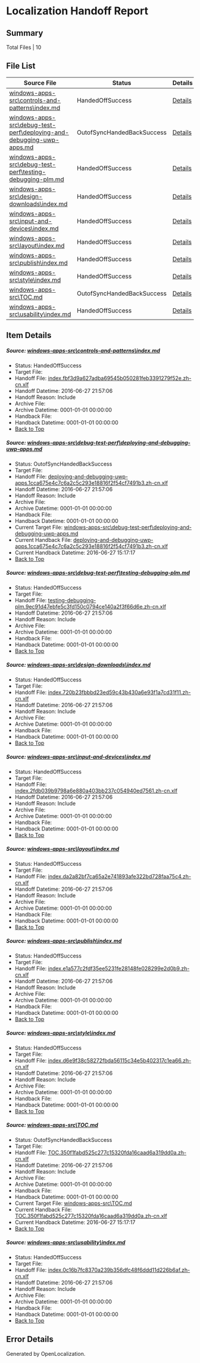 # <a name='report-top'></a> Localization Handoff Report

## Summary
 Total Files | 10

## File List
 Source File | Status | Details 
 ----------- | ------ | ------- 
 [windows-apps-src\controls-and-patterns\index.md](https://github.com/Microsoft/windows-apps/blob/9f75c39d26bd0c8858f404ab4fcd3d23562ea033/windows-apps-src/controls-and-patterns/index.md) | HandedOffSuccess | [Details](#0562e3df0c2abbb0808df5f75ff4fe0b96eb6d7e1903)
 [windows-apps-src\debug-test-perf\deploying-and-debugging-uwp-apps.md](https://github.com/Microsoft/windows-apps/blob/14f6684541716034735fbff7896348073fa55f85/windows-apps-src/debug-test-perf/deploying-and-debugging-uwp-apps.md) | OutofSyncHandedBackSuccess | [Details](#e2209e90080c7346bb363304b1a28f64463003321971)
 [windows-apps-src\debug-test-perf\testing-debugging-plm.md](https://github.com/Microsoft/windows-apps/blob/cbf3d2bb1466ca06e397561ad90d95db28e7136d/windows-apps-src/debug-test-perf/testing-debugging-plm.md) | HandedOffSuccess | [Details](#0fde4fa22dc6876807e7f7e1c10e7606eee3786d2044)
 [windows-apps-src\design-downloads\index.md](https://github.com/Microsoft/windows-apps/blob/9f75c39d26bd0c8858f404ab4fcd3d23562ea033/windows-apps-src/design-downloads/index.md) | HandedOffSuccess | [Details](#4101b60c0f640fd54d67a8e57f0a06622c6ec85c2057)
 [windows-apps-src\input-and-devices\index.md](https://github.com/Microsoft/windows-apps/blob/9f75c39d26bd0c8858f404ab4fcd3d23562ea033/windows-apps-src/input-and-devices/index.md) | HandedOffSuccess | [Details](#f2055318fe67a0af2bcc009c6f9782029f9032f12981)
 [windows-apps-src\layout\index.md](https://github.com/Microsoft/windows-apps/blob/9f75c39d26bd0c8858f404ab4fcd3d23562ea033/windows-apps-src/layout/index.md) | HandedOffSuccess | [Details](#35a8f78420256cb2da02d7fd4720939a166766003301)
 [windows-apps-src\publish\index.md](https://github.com/Microsoft/windows-apps/blob/fe7e24c46c9f7788dd847fc7f66e401a92cb99f9/windows-apps-src/publish/index.md) | HandedOffSuccess | [Details](#8c8534dc544f51b2cbfed0640accc3c0c9ce57423615)
 [windows-apps-src\style\index.md](https://github.com/Microsoft/windows-apps/blob/9f75c39d26bd0c8858f404ab4fcd3d23562ea033/windows-apps-src/style/index.md) | HandedOffSuccess | [Details](#3948b1ea3b108d613fe1e3a0351903d2d2f8ffe93833)
 [windows-apps-src\TOC.md](https://github.com/Microsoft/windows-apps/blob/d3cdbd649c0c32cda18f15b8ecf71585d2356835/windows-apps-src/TOC.md) | OutofSyncHandedBackSuccess | [Details](#a9e782791ebf3faf75cc4c6300c06173f0f7b2de3872)
 [windows-apps-src\usability\index.md](https://github.com/Microsoft/windows-apps/blob/9f75c39d26bd0c8858f404ab4fcd3d23562ea033/windows-apps-src/usability/index.md) | HandedOffSuccess | [Details](#f02713dfee278866af53c6dd529d2faa3e9f625c3873)

## Item Details
##### <a name='0562e3df0c2abbb0808df5f75ff4fe0b96eb6d7e1903'></a> Source: [windows-apps-src\controls-and-patterns\index.md](https://github.com/Microsoft/windows-apps/blob/9f75c39d26bd0c8858f404ab4fcd3d23562ea033/windows-apps-src/controls-and-patterns/index.md)
* Status: HandedOffSuccess
* Target File: 
* Handoff File: [index.fbf3d9a627adba69545b050281feb3391279f52e.zh-cn.xlf](https://github.com/Microsoft/WDG.handoff/blob/03949c58de5914226d3872be5a2ad1478d909f0a/ol-handoff/Microsoft/windows-apps.zh-cn/master/index.fbf3d9a627adba69545b050281feb3391279f52e.zh-cn.xlf)
* Handoff Datetime: 2016-06-27 21:57:06
* Handoff Reason: Include
* Archive File: 
* Archive Datetime: 0001-01-01 00:00:00
* Handback File: 
* Handback Datetime: 0001-01-01 00:00:00
* [Back to Top](#report-top)

##### <a name='e2209e90080c7346bb363304b1a28f64463003321971'></a> Source: [windows-apps-src\debug-test-perf\deploying-and-debugging-uwp-apps.md](https://github.com/Microsoft/windows-apps/blob/14f6684541716034735fbff7896348073fa55f85/windows-apps-src/debug-test-perf/deploying-and-debugging-uwp-apps.md)
* Status: OutofSyncHandedBackSuccess
* Target File: 
* Handoff File: [deploying-and-debugging-uwp-apps.1cca675e4c7c6a2c5c293e18816f2f54cf7491b3.zh-cn.xlf](https://github.com/Microsoft/WDG.handoff/blob/03949c58de5914226d3872be5a2ad1478d909f0a/ol-handoff/Microsoft/windows-apps.zh-cn/master/deploying-and-debugging-uwp-apps.1cca675e4c7c6a2c5c293e18816f2f54cf7491b3.zh-cn.xlf)
* Handoff Datetime: 2016-06-27 21:57:06
* Handoff Reason: Include
* Archive File: 
* Archive Datetime: 0001-01-01 00:00:00
* Handback File: 
* Handback Datetime: 0001-01-01 00:00:00
* Current Target File: [windows-apps-src\debug-test-perf\deploying-and-debugging-uwp-apps.md](https://github.com/Microsoft/windows-apps.zh-cn/blob/6e3fa9f7bb8fe98c835b89fda6416c88028ae9ab/windows-apps-src/debug-test-perf/deploying-and-debugging-uwp-apps.md)
* Current Handback File: [deploying-and-debugging-uwp-apps.1cca675e4c7c6a2c5c293e18816f2f54cf7491b3.zh-cn.xlf](https://github.com/Microsoft/WDG.handback/blob/b48cd920b64da460a844a3192119c6d694d22e85/ol-handback/Microsoft/windows-apps.zh-cn/master/deploying-and-debugging-uwp-apps.1cca675e4c7c6a2c5c293e18816f2f54cf7491b3.zh-cn.xlf)
* Current Handback Datetime: 2016-06-27 15:17:17
* [Back to Top](#report-top)

##### <a name='0fde4fa22dc6876807e7f7e1c10e7606eee3786d2044'></a> Source: [windows-apps-src\debug-test-perf\testing-debugging-plm.md](https://github.com/Microsoft/windows-apps/blob/cbf3d2bb1466ca06e397561ad90d95db28e7136d/windows-apps-src/debug-test-perf/testing-debugging-plm.md)
* Status: HandedOffSuccess
* Target File: 
* Handoff File: [testing-debugging-plm.9ec91d47ebfe5c3fd150c0794ce140a2f3f66d6e.zh-cn.xlf](https://github.com/Microsoft/WDG.handoff/blob/03949c58de5914226d3872be5a2ad1478d909f0a/ol-handoff/Microsoft/windows-apps.zh-cn/master/testing-debugging-plm.9ec91d47ebfe5c3fd150c0794ce140a2f3f66d6e.zh-cn.xlf)
* Handoff Datetime: 2016-06-27 21:57:06
* Handoff Reason: Include
* Archive File: 
* Archive Datetime: 0001-01-01 00:00:00
* Handback File: 
* Handback Datetime: 0001-01-01 00:00:00
* [Back to Top](#report-top)

##### <a name='4101b60c0f640fd54d67a8e57f0a06622c6ec85c2057'></a> Source: [windows-apps-src\design-downloads\index.md](https://github.com/Microsoft/windows-apps/blob/9f75c39d26bd0c8858f404ab4fcd3d23562ea033/windows-apps-src/design-downloads/index.md)
* Status: HandedOffSuccess
* Target File: 
* Handoff File: [index.720b23fbbbd23ed59c43b430a6e93f1a7cd31f11.zh-cn.xlf](https://github.com/Microsoft/WDG.handoff/blob/03949c58de5914226d3872be5a2ad1478d909f0a/ol-handoff/Microsoft/windows-apps.zh-cn/master/index.720b23fbbbd23ed59c43b430a6e93f1a7cd31f11.zh-cn.xlf)
* Handoff Datetime: 2016-06-27 21:57:06
* Handoff Reason: Include
* Archive File: 
* Archive Datetime: 0001-01-01 00:00:00
* Handback File: 
* Handback Datetime: 0001-01-01 00:00:00
* [Back to Top](#report-top)

##### <a name='f2055318fe67a0af2bcc009c6f9782029f9032f12981'></a> Source: [windows-apps-src\input-and-devices\index.md](https://github.com/Microsoft/windows-apps/blob/9f75c39d26bd0c8858f404ab4fcd3d23562ea033/windows-apps-src/input-and-devices/index.md)
* Status: HandedOffSuccess
* Target File: 
* Handoff File: [index.2fdb039b9798a6e880a403bb237c054940ed7561.zh-cn.xlf](https://github.com/Microsoft/WDG.handoff/blob/03949c58de5914226d3872be5a2ad1478d909f0a/ol-handoff/Microsoft/windows-apps.zh-cn/master/index.2fdb039b9798a6e880a403bb237c054940ed7561.zh-cn.xlf)
* Handoff Datetime: 2016-06-27 21:57:06
* Handoff Reason: Include
* Archive File: 
* Archive Datetime: 0001-01-01 00:00:00
* Handback File: 
* Handback Datetime: 0001-01-01 00:00:00
* [Back to Top](#report-top)

##### <a name='35a8f78420256cb2da02d7fd4720939a166766003301'></a> Source: [windows-apps-src\layout\index.md](https://github.com/Microsoft/windows-apps/blob/9f75c39d26bd0c8858f404ab4fcd3d23562ea033/windows-apps-src/layout/index.md)
* Status: HandedOffSuccess
* Target File: 
* Handoff File: [index.da2a82bf7ca65a2e741893afe322bd728faa75c4.zh-cn.xlf](https://github.com/Microsoft/WDG.handoff/blob/03949c58de5914226d3872be5a2ad1478d909f0a/ol-handoff/Microsoft/windows-apps.zh-cn/master/index.da2a82bf7ca65a2e741893afe322bd728faa75c4.zh-cn.xlf)
* Handoff Datetime: 2016-06-27 21:57:06
* Handoff Reason: Include
* Archive File: 
* Archive Datetime: 0001-01-01 00:00:00
* Handback File: 
* Handback Datetime: 0001-01-01 00:00:00
* [Back to Top](#report-top)

##### <a name='8c8534dc544f51b2cbfed0640accc3c0c9ce57423615'></a> Source: [windows-apps-src\publish\index.md](https://github.com/Microsoft/windows-apps/blob/fe7e24c46c9f7788dd847fc7f66e401a92cb99f9/windows-apps-src/publish/index.md)
* Status: HandedOffSuccess
* Target File: 
* Handoff File: [index.e1a577c2fdf35ee5231fe28148fe028299e2d0b9.zh-cn.xlf](https://github.com/Microsoft/WDG.handoff/blob/03949c58de5914226d3872be5a2ad1478d909f0a/ol-handoff/Microsoft/windows-apps.zh-cn/master/index.e1a577c2fdf35ee5231fe28148fe028299e2d0b9.zh-cn.xlf)
* Handoff Datetime: 2016-06-27 21:57:06
* Handoff Reason: Include
* Archive File: 
* Archive Datetime: 0001-01-01 00:00:00
* Handback File: 
* Handback Datetime: 0001-01-01 00:00:00
* [Back to Top](#report-top)

##### <a name='3948b1ea3b108d613fe1e3a0351903d2d2f8ffe93833'></a> Source: [windows-apps-src\style\index.md](https://github.com/Microsoft/windows-apps/blob/9f75c39d26bd0c8858f404ab4fcd3d23562ea033/windows-apps-src/style/index.md)
* Status: HandedOffSuccess
* Target File: 
* Handoff File: [index.d6e9f38c58272fbda56115c34e5b402317c1ea66.zh-cn.xlf](https://github.com/Microsoft/WDG.handoff/blob/03949c58de5914226d3872be5a2ad1478d909f0a/ol-handoff/Microsoft/windows-apps.zh-cn/master/index.d6e9f38c58272fbda56115c34e5b402317c1ea66.zh-cn.xlf)
* Handoff Datetime: 2016-06-27 21:57:06
* Handoff Reason: Include
* Archive File: 
* Archive Datetime: 0001-01-01 00:00:00
* Handback File: 
* Handback Datetime: 0001-01-01 00:00:00
* [Back to Top](#report-top)

##### <a name='a9e782791ebf3faf75cc4c6300c06173f0f7b2de3872'></a> Source: [windows-apps-src\TOC.md](https://github.com/Microsoft/windows-apps/blob/d3cdbd649c0c32cda18f15b8ecf71585d2356835/windows-apps-src/TOC.md)
* Status: OutofSyncHandedBackSuccess
* Target File: 
* Handoff File: [TOC.350f1fabd525c277c15320fda16caad6a319dd0a.zh-cn.xlf](https://github.com/Microsoft/WDG.handoff/blob/03949c58de5914226d3872be5a2ad1478d909f0a/ol-handoff/Microsoft/windows-apps.zh-cn/master/TOC.350f1fabd525c277c15320fda16caad6a319dd0a.zh-cn.xlf)
* Handoff Datetime: 2016-06-27 21:57:06
* Handoff Reason: Include
* Archive File: 
* Archive Datetime: 0001-01-01 00:00:00
* Handback File: 
* Handback Datetime: 0001-01-01 00:00:00
* Current Target File: [windows-apps-src\TOC.md](https://github.com/Microsoft/windows-apps.zh-cn/blob/6e3fa9f7bb8fe98c835b89fda6416c88028ae9ab/windows-apps-src/TOC.md)
* Current Handback File: [TOC.350f1fabd525c277c15320fda16caad6a319dd0a.zh-cn.xlf](https://github.com/Microsoft/WDG.handback/blob/b48cd920b64da460a844a3192119c6d694d22e85/ol-handback/Microsoft/windows-apps.zh-cn/master/TOC.350f1fabd525c277c15320fda16caad6a319dd0a.zh-cn.xlf)
* Current Handback Datetime: 2016-06-27 15:17:17
* [Back to Top](#report-top)

##### <a name='f02713dfee278866af53c6dd529d2faa3e9f625c3873'></a> Source: [windows-apps-src\usability\index.md](https://github.com/Microsoft/windows-apps/blob/9f75c39d26bd0c8858f404ab4fcd3d23562ea033/windows-apps-src/usability/index.md)
* Status: HandedOffSuccess
* Target File: 
* Handoff File: [index.0c16b7fc8370a239b356dfc48f6ddd11d226b6af.zh-cn.xlf](https://github.com/Microsoft/WDG.handoff/blob/03949c58de5914226d3872be5a2ad1478d909f0a/ol-handoff/Microsoft/windows-apps.zh-cn/master/index.0c16b7fc8370a239b356dfc48f6ddd11d226b6af.zh-cn.xlf)
* Handoff Datetime: 2016-06-27 21:57:06
* Handoff Reason: Include
* Archive File: 
* Archive Datetime: 0001-01-01 00:00:00
* Handback File: 
* Handback Datetime: 0001-01-01 00:00:00
* [Back to Top](#report-top)


## Error Details

Generated by OpenLocalization.

